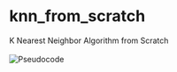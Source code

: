 # knn_from_scratch
K Nearest Neighbor Algorithm from Scratch
<br/><br/>
![Pseudocode](https://user-images.githubusercontent.com/56911469/222064335-4fedf721-ce2c-44ba-8c7a-1766d0ba50c7.png)
